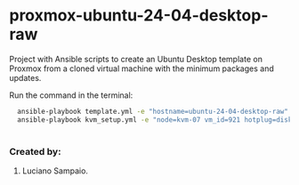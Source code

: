 # proxmox-ubuntu-24-04-desktop-raw
Project with Ansible scripts to create an Ubuntu Desktop template on Proxmox from a cloned virtual machine with the minimum packages and updates.

Run the command in the terminal:
```bash
  ansible-playbook template.yml -e "hostname=ubuntu-24-04-desktop-raw"
  ansible-playbook kvm_setup.yml -e "node=kvm-07 vm_id=921 hotplug=disk,network,cpu storage_pool=Ceph_Gold"
```

#
### Created by:

1. Luciano Sampaio.
